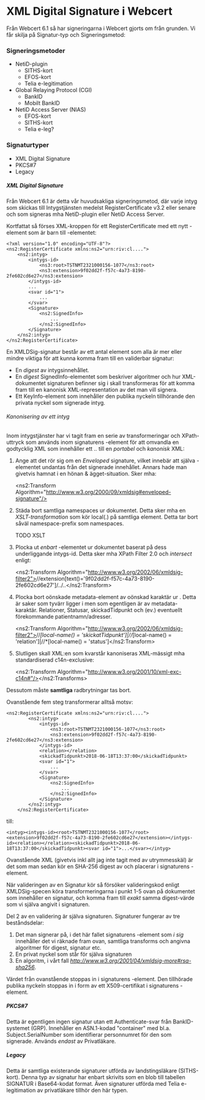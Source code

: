 # XML Digital Signature i Webcert

Från Webcert 6.1 så har signeringarna i Webcert gjorts om från grunden. Vi får skilja på Signatur-typ och Signeringsmetod:

### Signeringsmetoder
- NetiD-plugin
    - SITHS-kort
    - EFOS-kort
    - Telia e-legitimation
- Global Relaying Protocol (CGI)
    - BankID
    - Mobilt BankID
- NetiD Access Server (NIAS)
    - EFOS-kort
    - SITHS-kort
    - Telia e-leg?

### Signaturtyper
- XML Digital Signature
- PKCS#7
- Legacy

##### XML Digital Signature
Från Webcert 6.1 är detta vår huvudsakliga signeringsmetod, där varje intyg som skickas till Intygstjänsten medelst RegisterCertificate v3.2 eller senare och som signeras mha NetiD-plugin eller NetiD Access Server.

Kortfattat så förses XML-kroppen för ett RegisterCertificate med ett nytt <Signature>-element som är barn till <Intyg>-elementet:

    <?xml version="1.0" encoding="UTF-8"?>
    <ns2:RegisterCertificate xmlns:ns2="urn:riv:cl....">
        <ns2:intyg>
            <intygs-id>
                <ns3:root>TSTNMT2321000156-1077</ns3:root>
                <ns3:extension>9f02dd2f-f57c-4a73-8190-2fe602cd6e27</ns3:extension>
            </intygs-id>
            ...
            <svar id="1">
                ...
            </svar>
            <Signature>
                <ns2:SignedInfo>
                    ...
                </ns2:SignedInfo>
            </Signature>
        </ns2:intyg>
    </ns2:RegisterCertificate>

En XMLDSig-signatur består av ett antal element som alla är mer eller mindre viktiga för att kunna komma fram till en validerbar signatur:

- En _digest_ av intygsinnehållet.
- En _digest_ SignedInfo-elementet som beskriver algoritmer och hur XML-dokumentet signaturen befinner sig i skall transformeras för att komma fram till en kanonisk XML-representation av det man vill signera.
- Ett KeyInfo-element som innehåller den publika nyckeln tillhörande den privata nyckel som signerade intyg.

###### Kanonisering av ett intyg

Inom intygstjänster har vi tagit fram en serie av transformeringar och XPath-uttryck som används inom signaturens <Transforms>-element för att omvandla en godtycklig XML som innehåller ett _<intyg ns2="...">..<Signature/></intyg>_ till en _portabel_ och _kanonisk_ XML:

1. Ange att det rör sig om en _Enveloped_ signature, vilket innebär att själva <Signature>-elementet undantas från det signerade innehållet. Annars hade man givetvis hamnat i en hönan & ägget-situation. Sker mha:

    
    <ns2:Transform Algorithm="http://www.w3.org/2000/09/xmldsig#enveloped-signature"/>
    
2. Städa bort samtliga namespaces ur dokumentet. Detta sker mha en _XSLT-transformation_ som kör local(.) på samtliga element. Detta tar bort såväl namespace-prefix som namespaces.


    TODO XSLT

3. Plocka ut _enbart_ <intyg>-elementet ur dokumentet baserat på dess underliggande intygs-id. Detta sker mha XPath Filter 2.0 och _intersect_ enligt: 


    <ns2:Transform Algorithm="http://www.w3.org/2002/06/xmldsig-filter2"><XPath Filter="intersect">//extension[text()='9f02dd2f-f57c-4a73-8190-2fe602cd6e27']/../..</XPath></ns2:Transform>

4. Plocka bort oönskade metadata-element av oönskad karaktär ur <intyg>. Detta är saker som tyvärr ligger i <intyg> men som egentligen är av metadata-karaktär. Relationer, Statusar, skickadTidpunkt och (ev.) eventuellt förekommande patientnamn/adresser.


    <ns2:Transform Algorithm="http://www.w3.org/2002/06/xmldsig-filter2"><XPath Filter="subtract">//*[local-name() = 'skickatTidpunkt']|//*[local-name() = 'relation']|//*[local-name() = 'status']</XPath></ns2:Transform>
    
5. Slutligen skall XML:en som kvarstår kanoniseras XML-mässigt mha standardiserad c14n-exclusive:

    
    <ns2:Transform Algorithm="http://www.w3.org/2001/10/xml-exc-c14n#"/></ns2:Transforms>
    
Dessutom måste **samtliga** radbrytningar tas bort. 

Ovanstående fem steg transformerar alltså motsv:

    <ns2:RegisterCertificate xmlns:ns2="urn:riv:cl....">
            <ns2:intyg>
                <intygs-id>
                    <ns3:root>TSTNMT2321000156-1077</ns3:root>
                    <ns3:extension>9f02dd2f-f57c-4a73-8190-2fe602cd6e27</ns3:extension>
                </intygs-id>
                <relation></relation>
                <skickadTidpunkt>2018-06-18T13:37:00</skickadTidpunkt>
                <svar id="1">
                    ...
                </svar>
                <Signature>
                    <ns2:SignedInfo>
                        ...
                    </ns2:SignedInfo>
                </Signature>
            </ns2:intyg>
        </ns2:RegisterCertificate>
        
till:

    <intyg><intygs-id><root>TSTNMT2321000156-1077</root><extension>9f02dd2f-f57c-4a73-8190-2fe602cd6e27</extension></intygs-id><relation></relation><skickadTidpunkt>2018-06-18T13:37:00</skickadTidpunkt><svar id="1">...</svar></intyg>
 
Ovanstående XML (givetvis inkl allt jag inte tagit med av utrymmesskäl) är det som man sedan kör en SHA-256 digest av och placerar i signaturens <DigestValue>-element.

När valideringen av en Signatur kör så försöker valideringskod enligt XMLDSig-specen köra transformeringarna i punkt 1-5 ovan på dokumentet som innehåller en signatur, och komma fram till _exakt_ samma digest-värde som vi själva angivit i signaturen.

Del 2 av en validering är själva signaturen. Signaturer fungerar av tre beståndsdelar:

1. Det man signerar på, i det här fallet signaturens <SignedInfo>-element som _i sig_ innehåller det <DigestValue> vi räknade fram ovan, samtliga transforms och angivna algoritmer för digest, signatur etc.
2. En privat nyckel som står för själva signaturen
3. En algoritm, i vårt fall _http://www.w3.org/2001/04/xmldsig-more#rsa-sha256_.
      
Värdet från ovanstående stoppas in i signaturens <SignatureValue>-element. Den tillhörade publika nyckeln stoppas in i form av ett X509-certifikat i signaturens <KeyInfo>-element.
      
                       
##### PKCS#7
Detta är egentligen ingen signatur utan ett Authenticate-svar från BankID-systemet (GRP). Innehåller en ASN.1-kodad "container" med bl.a. Subject.SerialNumber som identifierar personnumret för den som signerade. Används _endast_ av Privatläkare.

##### Legacy
Detta är samtliga existerande signaturer utförda av landstingsläkare (SITHS-kort). Denna typ av signatur har enbart skrivits som en blob till tabellen SIGNATUR i Base64-kodat format. Även signaturer utförda med Telia e-legitimation av privatläkare tillhör den här typen.
